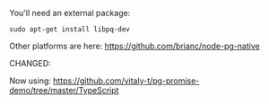 

You'll need an external package:
```
sudo apt-get install libpq-dev
```
Other platforms are here: https://github.com/brianc/node-pg-native


CHANGED:

Now using: https://github.com/vitaly-t/pg-promise-demo/tree/master/TypeScript
